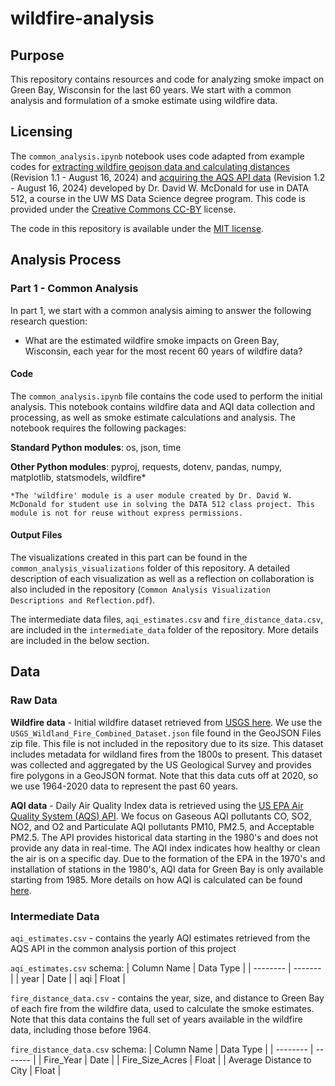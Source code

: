 # wildfire-analysis
## Purpose
This repository contains resources and code for analyzing smoke impact on Green Bay, Wisconsin for the last 60 years. We start with a common analysis and formulation of a smoke estimate using wildfire data.

## Licensing
The `common_analysis.ipynb` notebook uses code adapted from example codes for [extracting wildfire geojson data and calculating distances](https://drive.google.com/file/d/1B7AGlaW7d-27bHKLVXGBwLt8T-Elx-HB/view?usp=drive_link) (Revision 1.1 - August 16, 2024) and [acquiring the AQS API data](https://drive.google.com/file/d/1fwS60QStiMDqwINvW2LEDFBX5xg6Wnmg/view?usp=drive_link) (Revision 1.2 - August 16, 2024) developed by Dr. David W. McDonald for use in DATA 512, a course in the UW MS Data Science degree program. This code is provided under the [Creative Commons CC-BY](https://creativecommons.org/licenses/by/4.0/) license.

The code in this repository is available under the [MIT license](https://opensource.org/license/mit).

## Analysis Process
### Part 1 - Common Analysis
In part 1, we start with a common analysis aiming to answer the following research question:
- What are the estimated wildfire smoke impacts on Green Bay, Wisconsin, each year for the most recent 60 years of wildfire data?

#### Code
The `common_analysis.ipynb` file contains the code used to perform the initial analysis. This notebook contains wildfire data and AQI data collection and processing, as well as smoke estimate calculations and analysis. The notebook requires the following packages:

**Standard Python modules**: os, json, time

**Other Python modules**: pyproj, requests, dotenv, pandas, numpy, matplotlib, statsmodels, wildfire*

    *The 'wildfire' module is a user module created by Dr. David W. McDonald for student use in solving the DATA 512 class project. This module is not for reuse without express permissions.

#### Output Files
The visualizations created in this part can be found in the `common_analysis_visualizations` folder of this repository. A detailed description of each visualization as well as a reflection on collaboration is also included in the repository (`Common Analysis Visualization Descriptions and Reflection.pdf`).

The intermediate data files, `aqi_estimates.csv` and `fire_distance_data.csv`, are included in the `intermediate_data` folder of the repository. More details are included in the below section.

## Data

### Raw Data
**Wildfire data** - Initial wildfire dataset retrieved from [USGS here](https://www.sciencebase.gov/catalog/item/61aa537dd34eb622f699df81). We use the `USGS_Wildland_Fire_Combined_Dataset.json` file found in the GeoJSON Files zip file. This file is not included in the repository due to its size. This dataset includes metadata for wildland fires from the 1800s to present. This dataset was collected and aggregated by the US Geological Survey and provides fire polygons in a GeoJSON format. Note that this data cuts off at 2020, so we use 1964-2020 data to represent the past 60 years.

**AQI data** - Daily Air Quality Index data is retrieved using the [US EPA Air Quality System (AQS) API](https://aqs.epa.gov/aqsweb/documents/data_api.html). We focus on Gaseous AQI pollutants CO, SO2, NO2, and O2 and Particulate AQI pollutants PM10, PM2.5, and Acceptable PM2.5. The API provides historical data starting in the 1980's and does not provide any data in real-time. The AQI index indicates how healthy or clean the air is on a specific day. Due to the formation of the EPA in the 1970's and installation of stations in the 1980's, AQI data for Green Bay is only available starting from 1985. More details on how AQI is calculated can be found [here](https://document.airnow.gov/technical-assistance-document-for-the-reporting-of-daily-air-quailty.pdf).

### Intermediate Data
`aqi_estimates.csv` - contains the yearly AQI estimates retrieved from the AQS API in the common analysis portion of this project

`aqi_estimates.csv` schema:
| Column Name    | Data Type |
| -------- | ------- |
| year | Date |
| aqi | Float |

`fire_distance_data.csv` - contains the year, size, and distance to Green Bay of each fire from the wildfire data, used to calculate the smoke estimates. Note that this data contains the full set of years available in the wildfire data, including those before 1964.

`fire_distance_data.csv` schema:
| Column Name   | Data Type |
| -------- | ------- |
| Fire_Year | Date |
| Fire_Size_Acres | Float |
| Average Distance to City | Float |